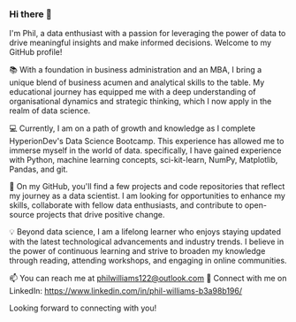<!--
**philwilliams122/philwilliams122** is a ✨ _special_ ✨ repository because its `README.md` (this file) appears on your GitHub profile.

-->

### Hi there 👋

I'm Phil, a data enthusiast with a passion for leveraging the power of data to drive meaningful insights and make informed decisions. Welcome to my GitHub profile!

📚 With a foundation in business administration and an MBA, I bring a unique blend of business acumen and analytical skills to the table. My educational journey has equipped me with a deep understanding of organisational dynamics and strategic thinking, which I now apply in the realm of data science.

💻 Currently, I am on a path of growth and knowledge as I complete HyperionDev's Data Science Bootcamp. This experience has allowed me to immerse myself in the world of data. specifically, I have gained experience with Python, machine learning concepts, sci-kit-learn, NumPy, Matplotlib, Pandas, and git.

🚀 On my GitHub, you'll find a few projects and code repositories that reflect my journey as a data scientist. I am looking for opportunities to enhance my skills, collaborate with fellow data enthusiasts, and contribute to open-source projects that drive positive change.

💡 Beyond data science, I am a lifelong learner who enjoys staying updated with the latest technological advancements and industry trends. I believe in the power of continuous learning and strive to broaden my knowledge through reading, attending workshops, and engaging in online communities.

📫 You can reach me at philwilliams122@outlook.com 
👔 Connect with me on LinkedIn: https://www.linkedin.com/in/phil-williams-b3a98b196/

Looking forward to connecting with you!
